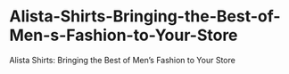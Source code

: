 # Alista-Shirts-Bringing-the-Best-of-Men-s-Fashion-to-Your-Store
Alista Shirts: Bringing the Best of Men’s Fashion to Your Store
